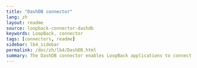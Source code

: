 ```yaml
---
title: "DashDB connector"
lang: zh
layout: readme
source: loopback-connector-dashdb
keywords: LoopBack, connector
tags: [connectors, readme]
sidebar: lb4_sidebar
permalink: /doc/zh/lb4/DashDB.html
summary: The DashDB connector enables LoopBack applications to connect to DashDB data sources.
---
```

